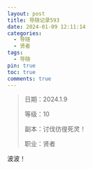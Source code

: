 ```yaml
---
layout: post
title: 导随记录593
date: 2024-01-09 12:11:14
categories:
  - 导随
  - 贤者
tags:
  - 导随
pin: true
toc: true
comments: true
---
```

> 日期：2024.1.9
>
> 等级：10
>
> 副本：讨伐彷徨死灵！
>
> 职业：贤者

波波！